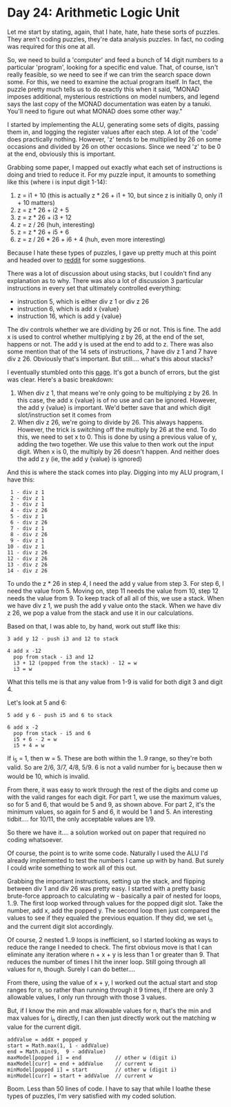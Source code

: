 # Day 24: Arithmetic Logic Unit

Let me start by stating, again, that I hate, hate, hate these sorts of puzzles. They aren't coding puzzles, they're data analysis puzzles. In fact, no coding was required for this one at all.

So, we need to build a 'computer' and feed a bunch of 14 digit numbers to a particular 'program', looking for a specific end value. That, of course, isn't really feasible, so we need to see if we can trim the search space down some. For this, we need to examine the actual program itself. In fact, the puzzle pretty much tells us to do exactly this when it said, "MONAD imposes additional, mysterious restrictions on model numbers, and legend says the last copy of the MONAD documentation was eaten by a tanuki. You'll need to figure out what MONAD does some other way."

I started by implementing the ALU, generating some sets of digits, passing them in, and logging the register values after each step. A lot of the 'code' does practically nothing. However, 'z' tends to be multiplied by 26 on some occasions and divided by 26 on other occasions. Since we need 'z' to be 0 at the end, obviously this is important.

Grabbing some paper, I mapped out exactly what each set of instructions is doing and tried to reduce it. For my puzzle input, it amounts to something like this (where i is input digit 1-14):
1. z = i1 + 10 (this is actually z \* 26 + i1 + 10, but since z is initially 0, only i1 + 10 matters)
1. z = z * 26 + i2 + 5
1. z = z * 26 + i3 + 12
1. z = z / 26 (huh, interesting)
1. z = z * 26 + i5 + 6
1. z = z / 26 * 26 + i6 + 4 (huh, even more interesting)

Because I hate these types of puzzles, I gave up pretty much at this point and headed over to [reddit](https://www.reddit.com/r/adventofcode/comments/rnejv5/2021_day_24_solutions/) for some suggestions.

There was a lot of discussion about using stacks, but I couldn't find any explanation as to why. There was also a lot of discussion 3 particular instructions in every set that ultimately controlled everything:
* instruction 5, which is either div z 1 or div z 26
* instruction 6, which is add x {value}
* instruction 16, which is add y {value}

The div controls whether we are dividing by 26 or not. This is fine. The add x is used to control whether multiplying z by 26, at the end of the set, happens or not. The add y is used at the end to add to z. There was also some mention that of the 14 sets of instructions, 7 have div z 1 and 7 have div z 26. Obviously that's important. But still.... what's this about stacks?

I eventually stumbled onto this [page](https://github.com/wilkotom/AoC2021/blob/main/day24/onpaper.txt). It's got a bunch of errors, but the gist was clear. Here's a basic breakdown:
1. When div z 1, that means we're only going to be multiplying z by 26. In this case, the add x {value} is of no use and can be ignored. However, the add y {value} is important. We'd better save that and which digit slot/instruction set it comes from
2. When div z 26, we're going to divide by 26. This always happens. However, the trick is switching off the multiply by 26 at the end. To do this, we need to set x to 0. This is done by using a previous value of y, adding the two together. We use this value to then work out the input digit. When x is 0, the multiply by 26 doesn't happen. And neither does the add z y (ie, the add y {value} is ignored)

And this is where the stack comes into play. Digging into my ALU program, I have this:

```
 1 - div z 1
 2 - div z 1
 3 - div z 1
 4 - div z 26
 5 - div z 1
 6 - div z 26
 7 - div z 1
 8 - div z 26
 9 - div z 1
10 - div z 1
11 - div z 26
12 - div z 26
13 - div z 26
14 - div z 26
```

To undo the z * 26 in step 4, I need the add y value from step 3. For step 6, I need the value from 5. Moving on, step 11 needs the value from 10, step 12 needs the value from 9. To keep track of all all of this, we use a stack. When we have div z 1, we push the add y value onto the stack. When we have div z 26, we pop a value from the stack and use it in our calculations.

Based on that, I was able to, by hand, work out stuff like this:

```
3 add y 12 - push i3 and 12 to stack

4 add x -12
  pop from stack - i3 and 12
  i3 + 12 (popped from the stack) - 12 = w
  i3 = w
```
What this tells me is that any value from 1-9 is valid for both digit 3 and digit 4.

Let's look at 5 and 6:

```
5 add y 6 - push i5 and 6 to stack

6 add x -2
  pop from stack - i5 and 6
  i5 + 6 - 2 = w
  i5 + 4 = w
```
If i<sub>5</sub> = 1, then w = 5. These are both within the 1..9 range, so they're both valid. So are 2/6, 3/7, 4/8, 5/9. 6 is not a valid number for i<sub>5</sub> because then w would be 10, which is invalid.

From there, it was easy to work through the rest of the digits and come up with the valid ranges for each digit. For part 1, we use the maximum values, so for 5 and 6, that would be 5 and 9, as shown above. For part 2, it's the minimum values, so again for 5 and 6, it would be 1 and 5. An interesting tidbit.... for 10/11, the only acceptable values are 1/9.

So there we have it.... a solution worked out on paper that required no coding whatsoever.

Of course, the point is to write some code. Naturally I used the ALU I'd already implemented to test the numbers I came up with by hand. But surely I could write something to work all of this out.

Grabbing the important instructions, setting up the stack, and flipping between div 1 and div 26 was pretty easy. I started with a pretty basic brute-force approach to calculating w - basically a pair of nested for loops, 1..9. The first loop worked through values for the popped digit slot. Take the number, add x, add the popped y. The second loop then just compared the values to see if they equaled the previous equation. If they did, we set i<sub>n</sub> and the current digit slot accordingly.

Of course, 2 nested 1..9 loops is inefficient, so I started looking as ways to reduce the range I needed to check. The first obvious move is that I can eliminate any iteration where n + x + y is less than 1 or greater than 9. That reduces the number of times I hit the inner loop. Still going through all values for n, though. Surely I can do better....

From there, using the value of x + y, I worked out the actual start and stop ranges for n, so rather than running through it 9 times, if there are only 3 allowable values, I only run through with those 3 values.

But, if I know the min and max allowable values for n, that's the min and max values for i<sub>n</sub> directly, I can then just directly work out the matching w value for the current digit.

```
addValue = addX + popped y
start = Math.max(1, 1 - addValue)
end = Math.min(9,  9 - addValue)
maxModel[popped i] = end           // other w (digit i)
maxModel[curr] = end + addValue    // current w
minModel[popped i] = start         // other w (digit i)
minModel[curr] = start + addValue  // current w
```
Boom. Less than 50 lines of code. I have to say that while I loathe these types of puzzles, I'm very satisfied with my coded solution.
